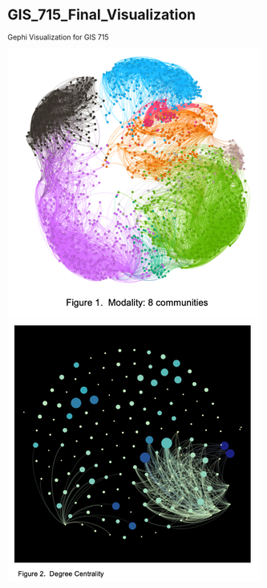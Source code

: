 # GIS_715_Final_Visualization
Gephi Visualization for GIS 715

![](https://github.com/bifediora/GIS_715_Final_Visualization/blob/master/GIS_715_Images/Modality_Image.png)
![](https://github.com/bifediora/GIS_715_Final_Visualization/blob/master/GIS_715_Images/Centrality_2.png)
